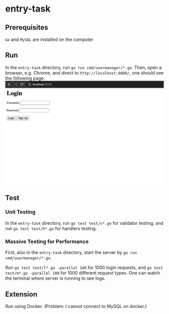 # entry-task

## Prerequisites

`Go` and `MySQL` are installed on the computer

## Run

In the `entry-task` directory, run `go run cmd/usermanager/*.go`. Then, open a browser, e.g. Chrome, and
direct to `http://localhost:8080/`, one should see the following page.
![Index page](docs/screenshots/index.png)

## Test

### Unit Testing

In the `entry-task` directory, run `go test test/v*.go` for validator testing,
and run `go test test/h*.go` for handlers testing.

### Massive Testing for Performance

First, also in the `entry-task` directory, start the server by
`go run cmd/usermanager/*.go`.

Run `go test test/l*.go -parallel 100` for 1000 login requests, and 
`go test test/m*.go -parallel 100` for 1000 different request types.
One can watch the terminal where server is running to see logs.

## Extension

Run using Docker. (Problem: I cannot connect to MySQL on docker.)